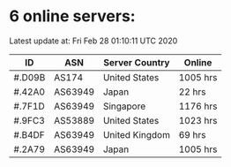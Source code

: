 # 6 online servers:

Latest update at: Fri Feb 28 01:10:11 UTC 2020

| ID | ASN | Server Country | Online |
| -- | --- | -------------- | ------ |
| #.D09B | AS174 | United States | 1005 hrs |
| #.42A0 | AS63949 | Japan | 22 hrs |
| #.7F1D | AS63949 | Singapore | 1176 hrs |
| #.9FC3 | AS53889 | United States | 1023 hrs |
| #.B4DF | AS63949 | United Kingdom | 69 hrs |
| #.2A79 | AS63949 | Japan | 1005 hrs |

